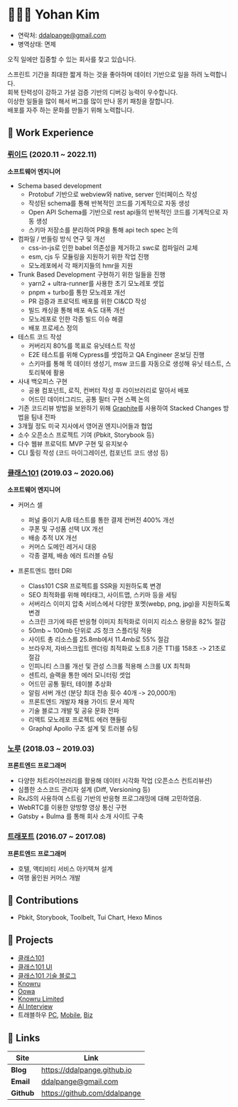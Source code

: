 # 👨🏻‍💻 Yohan Kim

- 연락처: ddalpange@gmail.com 
- 병역상태: 면제

오직 일에만 집중할 수 있는 회사를 찾고 있습니다.

스프린트 기간을 최대한 짧게 하는 것을 좋아하며 데이터 기반으로 일을 하려 노력합니다.  
회복 탄력성이 강하고 가설 검증 기반의 디버깅 능력이 우수합니다.  
이상한 일들을 많이 해서 버그를 많이 만나 몽키 패칭을 잘합니다.  
배포를 자주 하는 문화를 만들기 위해 노력합니다.

## 📌 Work Experience

###  [뤼이드](https://www.riiid.co/ko/main) (2020.11 ~ 2022.11)

**소프트웨어 엔지니어**
- Schema based development
  - Protobuf 기반으로 webview와 native, server 인터페이스 작성
  - 작성된 schema를 통해 반복적인 코드를 기계적으로 자동 생성
  - Open API Schema를 기반으로 rest api들의 반복적인 코드를 기계적으로 자동 생성
  - 스키마 저장소를 분리하여 PR을 통해 api tech spec 논의
- 컴파일 / 번들링 방식 연구 및 개선
  - css-in-js로 인한 babel 의존성을 제거하고 swc로 컴파일러 교체
  - esm, cjs 두 모듈링을 지원하기 위한 작업 진행
  - 모노레포에서 각 패키지들의 hmr을 지원
- Trunk Based Development 구현하기 위한 일들을 진행
  - yarn2 + ultra-runner를 사용한 초기 모노레포 셋업
  - pnpm + turbo를 통한 모노레포 개선
  - PR 검증과 프로덕트 배포를 위한 CI&CD 작성
  - 빌드 캐싱을 통해 배포 속도 대폭 개선 
  - 모노레포로 인한 각종 빌드 이슈 해결 
  - 배포 프로세스 정의
- 테스트 코드 작성
  - 커버리지 80%를 목표로 유닛테스트 작성
  - E2E 테스트를 위해 Cypress를 셋업하고 QA Engineer 온보딩 진행
  - 스키마를 통해 목 데이터 생성기, msw 코드를 자동으로 생성해 유닛 테스트, 스토리북에 활용
- 사내 백오피스 구현
  - 공용 컴포넌트, 로직, 컨버터 작성 후 라이브러리로 말아서 배포
  - 어드민 데이터그리드, 공통 필터 구현 스펙 논의 
- 기존 코드리뷰 방법을 보완하기 위해 [Graphite](https://graphite.dev)를 사용하여 Stacked Changes 방법을 팀내 전파
- 3개월 정도 미국 지사에서 영어권 엔지니어들과 협업
- 소수 오픈소스 프로젝트 기여 (Pbkit, Storybook 등)
- 다수 웹뷰 프로덕트 MVP 구현 및 유지보수
- CLI 툴링 작성 (코드 마이그레이션, 컴포넌트 코드 생성 등)

### [클래스101](https://class101.net) (2019.03 ~ 2020.06)

**소프트웨어 엔지니어**

- 커머스 셀
  - 퍼널 줄이기 A/B 테스트를 통한 결제 컨버전 400% 개선
  - 쿠폰 및 구성품 선택 UX 개선 
  - 배송 추적 UX 개선
  - 커머스 도메인 레거시 대응
  - 각종 결제, 배송 에러 트러블 슈팅
  
- 프론트엔드 챕터 DRI
  - Class101 CSR 프로젝트를 SSR을 지원하도록 변경
  - SEO 최적화를 위해 메타태그, 사이트맵, 스키마 등을 세팅
  - 서버리스 이미지 압축 서비스에서 다양한 포멧(webp, png, jpg)을 지원하도록 변경 
  - 스크린 크기에 따른 반응형 이미지 최적화로 이미지 리소스 용량을 82% 절감 
  - 50mb ~ 100mb 단위로 JS 청크 스플리팅 적용 
  - 사이트 총 리소스를 25.8mb에서 11.4mb로 55% 절감
  - 브라우저, 자바스크립트 렌더링 최적화로 노트8 기준 TTI를 158초 -> 21초로 절감
  - 인피니티 스크롤 개선 및 관성 스크롤 적용해 스크롤 UX 최적화
  - 센트리, 슬랙을 통한 에러 모니터링 셋업
  - 어드민 공통 필터, 테이블 추상화
  - 알림 서버 개선 (분당 최대 전송 횟수 40개 -> 20,000개)
  - 프론트엔드 개발자 채용 가이드 문서 제작
  - 기술 블로그 개발 및 공유 문화 전파
  - 리액트 모노레포 프로젝트 에러 핸들링 
  - Graphql Apollo 구조 설계 및 트러블 슈팅 

### [노루](http://knowru.com) (2018.03 ~ 2019.03)

**프론트엔드 프로그래머**

- 다양한 차트라이브러리를 활용해 데이터 시각화 작업 (오픈소스 컨트리뷰션)
- 심플한 소스코드 관리자 설계 (Diff, Versioning 등)
- RxJS의 사용하여 스트림 기반의 반응형 프로그래밍에 대해 고민하였음.
- WebRTC를 이용한 양방향 영상 통신 구현
- Gatsby + Bulma 를 통해 회사 소개 사이트 구축

### [트래포트](https://m.travelhow.com) (2016.07 ~ 2017.08)

**프론트엔드 프로그래머**

- 호텔, 액티비티 서비스 아키텍쳐 설계
- 여행 올인원 커머스 개발

## 🎨 Contributions

- Pbkit, Storybook, Toolbelt, Tui Chart, Hexo Minos

## 🚀 Projects

- [클래스101](https://class101.net)
- [클래스101 UI](https://ui.class101.dev/)
- [클래스101 기술 블로그](https://class101.dev/)
- [Knowru](https://www.knowru.com)
- [Oowa](https://oowa.io)
- [Knowru Limited](https://www.knowrulimited.com)
- [AI Interview](https://www.ai-interview.com)
- 트래블하우 [PC](https://www.travelhow.com), [Mobile](https://m.travelhow.com), [Biz](https://biz.travelhow.biz)


## 🔗 Links

| Site       | Link                         |
| ---------- | ---------------------------- |
| **Blog**   | https://ddalpange.github.io  |
| **Email**  | ddalpange@gmail.com          |
| **Github** | https://github.com/ddalpange |
